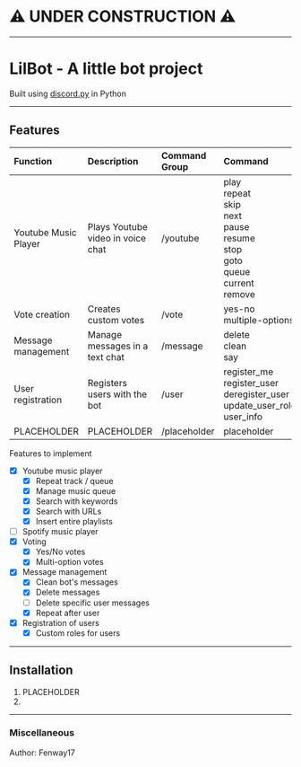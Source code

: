 # ⚠️ UNDER CONSTRUCTION ⚠️

---

# LilBot - A little bot project

Built using [discord.py](https://github.com/Rapptz/discord.py "discord.py GitHub") in Python

---

## Features

| Function             | Description                       | Command Group | Command                                                                                                   |
| :------------------- | :-------------------------------- | :------------ | :-------------------------------------------------------------------------------------------------------- |
| Youtube Music Player | Plays Youtube video in voice chat | /youtube      | play<br> repeat<br> skip<br> next<br> pause<br> resume<br> stop<br> goto<br> queue<br> current<br> remove |
| Vote creation        | Creates custom votes              | /vote         | yes-no<br> multiple-options                                                                               |
| Message management   | Manage messages in a text chat    | /message      | delete<br> clean<br> say                                                                                  |
| User registration    | Registers users with the bot      | /user         | register_me<br> register_user<br> deregister_user<br> update_user_role<br> user_info                      |
| PLACEHOLDER          | PLACEHOLDER                       | /placeholder  | placeholder                                                                                               |

Features to implement

- [x] Youtube music player
  - [x] Repeat track / queue
  - [x] Manage music queue
  - [x] Search with keywords
  - [x] Search with URLs
  - [x] Insert entire playlists
- [ ] Spotify music player
- [x] Voting
  - [x] Yes/No votes
  - [x] Multi-option votes
- [x] Message management
  - [x] Clean bot's messages
  - [x] Delete messages
  - [ ] Delete specific user messages
  - [x] Repeat after user
- [x] Registration of users
  - [x] Custom roles for users

---

## Installation

1. PLACEHOLDER
2.

---

### Miscellaneous

Author: Fenway17

